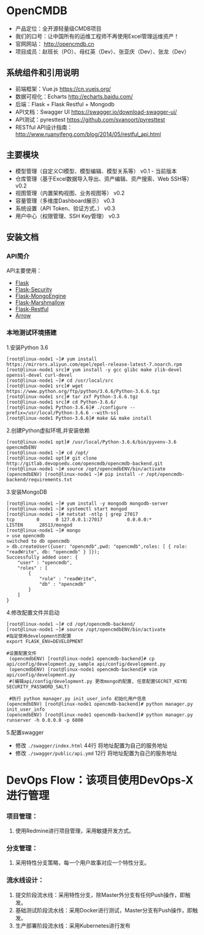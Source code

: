 # OpenCMDB
  - 产品定位：全开源轻量级CMDB项目
  - 我们的口号：让中国所有的运维工程师不再使用Excel管理运维资产！
  - 官网网站： http://opencmdb.cn
  - 项目成员：赵班长（PO）、母红英（Dev）、张亚庆（Dev）、张龙（Dev）
  

## 系统组件和引用说明
 
- 前端框架：Vue.js https://cn.vuejs.org/ 
- 数据可视化：Echarts http://echarts.baidu.com/
- 后端：Flask + Flask Restful + Mongodb
- API文档：Swagger UI https://swagger.io/download-swagger-ui/
- API测试：pyresttest https://github.com/svanoort/pyresttest
- RESTful API设计指南： http://www.ruanyifeng.com/blog/2014/05/restful_api.html

## 主要模块

- 模型管理（自定义CI模型、模型编辑、模型关系等） v0.1 - 当前版本
- 仓库管理（基于Excel数据导入导出、资产编辑、资产搜索、Web SSH等） v0.2
- 视图管理（内置架构视图、业务视图等） v0.2
- 容量管理（多维度Dashboard展示） v0.3
- 系统设置（API Token、验证方式、） v0.3
- 用户中心（权限管理、SSH Key管理） v0.3


## 安装文档
    
### API简介

API主要使用：

- [Flask](http://flask.pocoo.org/)
- [Flask-Security](https://flask-security.readthedocs.io/en/latest/)
- [Flask-MongoEngine](http://docs.mongoengine.org/projects/flask-mongoengine/en/latest/)
- [Flask-Marshmallow](https://flask-marshmallow.readthedocs.io/en/latest/)
- [Flask-Restful](https://flask-restful.readthedocs.io/en/latest/)
- [Arrow](http://arrow.readthedocs.io/en/latest/)

### 本地测试环境搭建


1.安装Python 3.6

```
[root@linux-node1 ~]# yum install https://mirrors.aliyun.com/epel/epel-release-latest-7.noarch.rpm
[root@linux-node1 src]# yum install -y gcc glibc make zlib-devel openssl-devel curl-devel
[root@linux-node1 ~]# cd /usr/local/src
[root@linux-node1 src]# wget https://www.python.org/ftp/python/3.6.6/Python-3.6.6.tgz
[root@linux-node1 src]# tar zxf Python-3.6.6.tgz
[root@linux-node1 src]# cd Python-3.6.6/
[root@linux-node1 Python-3.6.6]# ./configure --prefix=/usr/local/Python-3.6.6 --with-ssl
[root@linux-node1 Python-3.6.6]# make && make install
```

2.创建Python虚拟环境,并安装依赖

```
[root@linux-node1 opt]# /usr/local/Python-3.6.6/bin/pyvenv-3.6 opencmdbENV
[root@linux-node1 ~]# cd /opt/
[root@linux-node1 opt]# git clone http://gitlab.devopsedu.com/opencmdb/opencmdb-backend.git
[root@linux-node1 ~]# source /opt/opencmdbENV/bin/activate
(opencmdbENV) [root@linux-node1 ~]# pip install -r /opt/opencmdb-backend/requirements.txt 

```

3.安装MongoDB

```
[root@linux-node1 ~]# yum install -y mongodb mongodb-server
[root@linux-node1 ~]# systemctl start mongod
[root@linux-node1 ~]# netstat -ntlp | grep 27017
tcp        0      0 127.0.0.1:27017         0.0.0.0:*               LISTEN      28513/mongod
[root@linux-node1 ~]# mongo
> use opencmdb
switched to db opencmdb
> db.createUser({user: "opencmdb",pwd: "opencmdb",roles: [ { role: "readWrite", db: "opencmdb" } ]});
Successfully added user: {
	"user" : "opencmdb",
	"roles" : [
		{
			"role" : "readWrite",
			"db" : "opencmdb"
		}
	]
}

```

4.修改配置文件并启动


```
[root@linux-node1 ~]# cd /opt/opencmdb-backend/
[root@linux-node1 ~]# source /opt/opencmdbENV/bin/activate
#指定使用development的配置
export FLASK_ENV=DEVELOPMENT

#设置配置文件
 (opencmdbENV) [root@linux-node1 opencmdb-backend]# cp api/config/development.py_sample api/config/development.py
 (opencmdbENV) [root@linux-node1 opencmdb-backend]# vim api/config/development.py
 #(编辑api/config/development.py 更改mongo的配置, 任意配置SECRET_KEY和SECURITY_PASSWORD_SALT)

 #执行 python manager.py init_user_info 初始化用户信息
(opencmdbENV) [root@linux-node1 opencmdb-backend]# python manager.py init_user_info
(opencmdbENV) [root@linux-node1 opencmdb-backend]# python manager.py runserver -h 0.0.0.0 -p 6000

```

5.配置swagger

- 修改 `./swagger/index.html` 44行 将地址配置为自己的服务地址
- 修改 `./swagger/public/api.ymd` 12行 将地址配置为自己的服务地址


# DevOps Flow：该项目使用DevOps-X进行管理

### 项目管理：
1. 使用Redmine进行项目管理，采用敏捷开发方式。

### 分支管理：

1. 采用特性分支策略，每一个用户故事对应一个特性分支。

### 流水线设计：

1. 提交阶段流水线：采用特性分支，除Master外分支有任何Push操作，即触发。
2. 基础测试阶段流水线：采用Docker进行测试，Master分支有Push操作，即触发。
3. 生产部署阶段流水线：采用Kubernetes进行发布
 
